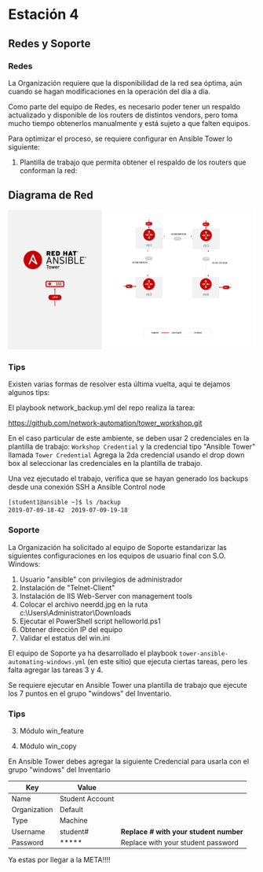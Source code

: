 # Estación 4
## Redes y Soporte

### Redes

La Organización requiere que la disponibilidad de la red sea óptima, aún cuando se hagan modificaciones en la operación del día a día.

Como parte del equipo de Redes, es necesario poder tener un respaldo actualizado y disponible de los routers de distintos vendors, pero toma mucho tiempo obtenerlos manualmente y está sujeto a que falten equipos.

Para optimizar el proceso, se requiere configurar en Ansible Tower lo siguiente:

1. Plantilla de trabajo que permita obtener el respaldo de los routers que conforman la red:
## Diagrama de Red
![Red Hat Ansible Automation](files/network_diagram.png)



### Tips

Existen varias formas de resolver esta última vuelta, aqui te dejamos algunos tips:


El playbook network_backup.yml del repo realiza la tarea:

https://github.com/network-automation/tower_workshop.git 


En el caso particular de este ambiente, se deben usar 2 credenciales en la plantilla de trabajo: ```Workshop Credential``` y la credencial tipo "Ansible Tower" llamada ```Tower Credential```
Agrega la 2da credencial usando el drop down box al seleccionar las credenciales en la plantilla de trabajo.


Una vez ejecutado el trabajo, verifica que se hayan generado los backups desde una conexión SSH a Ansible Control node


   ```
   [student1@ansible ~]$ ls /backup
   2019-07-09-18-42  2019-07-09-19-18
   ```

### Soporte
La Organización ha solicitado al equipo de Soporte estandarizar las siguientes configuraciones en los equipos de usuario final con S.O. Windows:

1. Usuario "ansible" con privilegios de administrador
2. Instalación de "Telnet-Client"
3. Instalación de IIS Web-Server con management tools
4. Colocar el archivo neerdd.jpg en la ruta c:\Users\Administrator\Downloads
5. Ejecutar el PowerShell script helloworld.ps1
6. Obtener dirección IP del equipo
7. Validar el estatus del win.ini

El equipo de Soporte ya ha desarrollado el playbook ```tower-ansible-automating-windows.yml``` (en este sitio) que ejecuta ciertas tareas, pero les falta agregar las tareas 3 y 4.



Se requiere ejecutar en Ansible Tower una plantilla de trabajo que ejecute los 7 puntos en el grupo "windows" del Inventario.


### Tips


3. Módulo win_feature

4. Módulo win_copy


En Ansible Tower debes agregar la siguiente Credencial para usarla con el grupo "windows" del Inventario

| Key          | Value           |                                          |
|--------------|-----------------|------------------------------------------|
| Name         | Student Account |                                          |
| Organization | Default         |                                          |
| Type         | Machine         |                                          |
| Username     | student#        | **Replace # with your student number**   |
| Password     | *****           | Replace with your student password       |



Ya estas por llegar a la META!!!!
